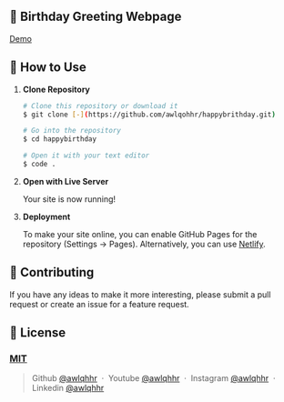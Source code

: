 ## 🎉 Birthday Greeting Webpage

[Demo](-)

## 🚀 How to Use

1.  **Clone Repository**

    ```bash
    # Clone this repository or download it
    $ git clone [-](https://github.com/awlqohhr/happybrithday.git)

    # Go into the repository
    $ cd happybirthday

    # Open it with your text editor
    $ code .
    ```

2.  **Open with Live Server**

    Your site is now running!

3.  **Deployment**

    To make your site online, you can enable GitHub Pages for the repository (Settings -> Pages). Alternatively, you can use [Netlify](https://www.netlify.com/).

## 📝 Contributing

If you have any ideas to make it more interesting, please submit a pull request or create an issue for a feature request.

## 🤝 License

### [MIT](LICENSE)

> Github [@awlqhhr](https://github.com/fajarghifar) &nbsp;&middot;&nbsp;
> Youtube [@awlqhhr](https://www.youtube.com/@awlqhhr/) &nbsp;&middot;&nbsp;
> Instagram [@awlqhhr](https://instagram.com/awlqhhr) &nbsp;&middot;&nbsp;
> Linkedin [@awlqhhr](https://www.linkedin.com/in/fajarghifar/)
